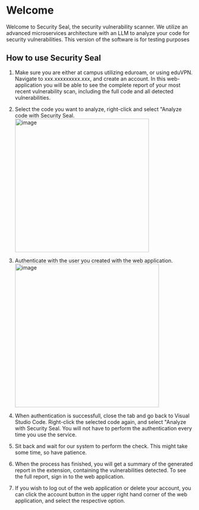 # Welcome

Welcome to Security Seal, the security vulnerability scanner. We utilize an advanced microservices architecture with an LLM to analyze your code for security vulnerabilities. This version of the software is for testing purposes

## How to use Security Seal

1. Make sure you are either at campus utilizing eduroam, or using eduVPN. Navigate to xxx.xxxxxxxxx.xxx, and create an account. In this web-application you will be able to see the complete report of your most recent vulnerability scan, including the full code and all detected vulnerabilities.

2. Select the code you want to analyze, right-click and select "Analyze code with Security Seal. <img width="360" alt="image" src="https://github.com/Ic4rus90/Bachelor/assets/104506911/056db8d8-2d3f-4824-9827-1515bea71f93">

3. Authenticate with the user you created with the web application. <img width="387" alt="image" src="https://github.com/Ic4rus90/Bachelor/assets/104506911/35f0020f-4abc-4ad8-b952-9b623391ea27">

4. When authentication is successfull, close the tab and go back to Visual Studio Code. Right-click the selected code again, and select "Analyze with Security Seal. You will not have to perform the authentication every time you use the service.

5. Sit back and wait for our system to perform the check. This might take some time, so have patience.  

6. When the process has finished, you will get a summary of the generated report in the extension, containing the vulnerabilities detected. To see the full report, sign in to the web application.

7. If you wish to log out of the web application or delete your account, you can click the account button in the upper right hand corner of the web application, and select the respective option.  

